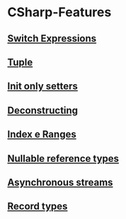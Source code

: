 # CSharp-Features

## [Switch Expressions](https://docs.microsoft.com/en-us/dotnet/csharp/language-reference/operators/switch-expression)

## [Tuple](https://docs.microsoft.com/en-us/dotnet/csharp/language-reference/builtin-types/value-tuples)

## [Init only setters](https://docs.microsoft.com/en-us/dotnet/csharp/language-reference/proposals/csharp-9.0/init)

## [Deconstructing](https://docs.microsoft.com/en-us/dotnet/csharp/deconstruct#deconstructing-user-defined-types)

## [Index e Ranges](https://docs.microsoft.com/en-us/do)

## [Nullable reference types](https://docs.microsoft.com/en-us/dotnet/csharp/whats-new/csharp-8#nullable-reference-types)

## [Asynchronous streams](https://docs.microsoft.com/en-us/dotnet/csharp/whats-new/csharp-8#asynchronous-streams)

## [Record types](https://docs.microsoft.com/en-us/dotnet/csharp/whats-new/csharp-9#record-types)
